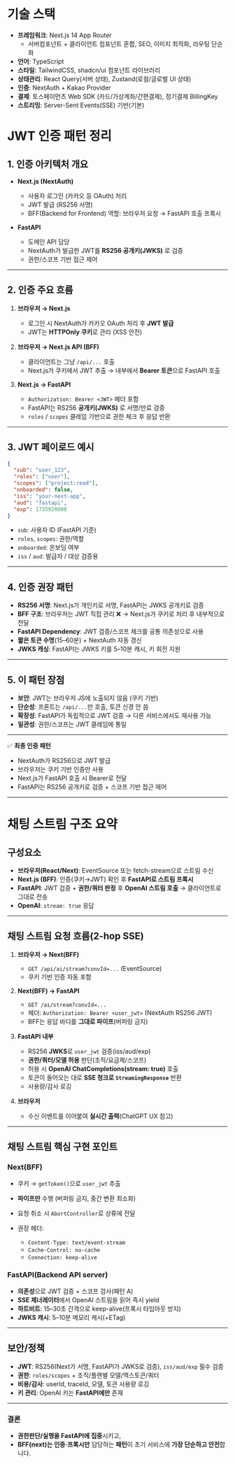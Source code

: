 # 기술 스택
- **프레임워크**: Next.js 14 App Router
    - 서버컴포넌트 + 클라이언트 컴포넌트 혼합, SEO, 이미지 최적화, 라우팅 단순화
- **언어**: TypeScript
- **스타일**: TailwindCSS, shadcn/ui 컴포넌트 라이브러리
- **상태관리**: React Query(서버 상태), Zustand(로컬/글로벌 UI 상태)
- **인증**: NextAuth + Kakao Provider
- **결제**: 토스페이먼츠 Web SDK (카드/가상계좌/간편결제), 정기결제 BillingKey
- **스트리밍**: Server-Sent Events(SSE) 기반(기본)

# JWT 인증 패턴 정리

## 1. 인증 아키텍처 개요

* **Next.js (NextAuth)**

  * 사용자 로그인 (카카오 등 OAuth) 처리
  * JWT 발급 (RS256 서명)
  * BFF(Backend for Frontend) 역할: 브라우저 요청 → FastAPI 호출 프록시
* **FastAPI**

  * 도메인 API 담당
  * NextAuth가 발급한 JWT를 **RS256 공개키(JWKS)** 로 검증
  * 권한/스코프 기반 접근 제어

---

## 2. 인증 주요 흐름

1. **브라우저 → Next.js**

   * 로그인 시 NextAuth가 카카오 OAuth 처리 후 **JWT 발급**
   * JWT는 **HTTPOnly 쿠키**로 관리 (XSS 안전)

2. **브라우저 → Next.js API (BFF)**

   * 클라이언트는 그냥 `/api/...` 호출
   * Next.js가 쿠키에서 JWT 추출 → 내부에서 **Bearer 토큰**으로 FastAPI 호출

3. **Next.js → FastAPI**

   * `Authorization: Bearer <JWT>` 헤더 포함
   * FastAPI는 RS256 **공개키(JWKS)** 로 서명/만료 검증
   * `roles` / `scopes` 클레임 기반으로 권한 체크 후 응답 반환

---

## 3. JWT 페이로드 예시

```json
{
  "sub": "user_123",
  "roles": ["user"],
  "scopes": ["project:read"],
  "onboarded": false,
  "iss": "your-next-app",
  "aud": "fastapi",
  "exp": 1735920000
}
```

* `sub`: 사용자 ID (FastAPI 기준)
* `roles`, `scopes`: 권한/역할
* `onboarded`: 온보딩 여부
* `iss` / `aud`: 발급자 / 대상 검증용

---

## 4. 인증 권장 패턴

* **RS256 서명**: Next.js가 개인키로 서명, FastAPI는 JWKS 공개키로 검증
* **BFF 구조**: 브라우저는 JWT 직접 관리 ❌ → Next.js가 쿠키로 처리 후 내부적으로 전달
* **FastAPI Dependency**: JWT 검증/스코프 체크를 공통 의존성으로 사용
* **짧은 토큰 수명**(15–60분) + NextAuth 자동 갱신
* **JWKS 캐싱**: FastAPI는 JWKS 키를 5–10분 캐시, 키 회전 지원

---

## 5. 이 패턴 장점

* **보안**: JWT는 브라우저 JS에 노출되지 않음 (쿠키 기반)
* **단순성**: 프론트는 `/api/...`만 호출, 토큰 신경 안 씀
* **확장성**: FastAPI가 독립적으로 JWT 검증 → 다른 서비스에서도 재사용 가능
* **일관성**: 권한/스코프는 JWT 클레임에 통일

---

✅ **최종 인증 패턴**

* NextAuth가 RS256으로 JWT 발급
* 브라우저는 쿠키 기반 인증만 사용
* Next.js가 FastAPI 호출 시 Bearer로 전달
* FastAPI는 RS256 공개키로 검증 + 스코프 기반 접근 제어

---

# 채팅 스트림 구조 요약

## 구성요소

* **브라우저(React/Next)**: EventSource 또는 fetch-stream으로 스트림 수신
* **Next.js (BFF)**: 인증(쿠키→JWT) 확인 후 **FastAPI로 스트림 프록시**
* **FastAPI**: JWT 검증 + **권한/쿼터 판정** 후 **OpenAI 스트림 호출** → 클라이언트로 그대로 전송
* **OpenAI**: `stream: true` 응답

---

## 채팅 스트림 요청 흐름(2-hop SSE)

1. **브라우저 → Next(BFF)**

   * `GET /api/ai/stream?convId=...` (EventSource)
   * 쿠키 기반 인증 자동 포함

2. **Next(BFF) → FastAPI**

   * `GET /ai/stream?convId=...`
   * 헤더: `Authorization: Bearer <user_jwt>` (NextAuth RS256 JWT)
   * BFF는 응답 바디를 **그대로 파이프**(버퍼링 금지)

3. **FastAPI 내부**

   * RS256 **JWKS**로 `user_jwt` 검증(iss/aud/exp)
   * **권한/쿼터/모델 허용** 판단(조직/요금제/스코프)
   * 허용 시 **OpenAI ChatCompletions(stream: true)** 호출
   * 토큰이 들어오는 대로 **SSE 청크로 `StreamingResponse`** 반환
   * 사용량/감사 로깅

4. **브라우저**

   * 수신 이벤트를 이어붙여 **실시간 출력**(ChatGPT UX 참고)

---

## 채팅 스트림 핵심 구현 포인트

### Next(BFF)

* 쿠키 → `getToken()`으로 `user_jwt` 추출
* **파이프만** 수행 (버퍼링 금지, 중간 변환 최소화)
* 요청 취소 시 `AbortController`로 상류에 전달
* 권장 헤더:

  * `Content-Type: text/event-stream`
  * `Cache-Control: no-cache`
  * `Connection: keep-alive`

### FastAPI(Backend API server)

* **의존성**으로 JWT 검증 + 스코프 검사(패턴 A)
* **SSE 제너레이터**에서 OpenAI 스트림을 읽어 즉시 yield
* **하트비트**: 15–30초 간격으로 keep-alive(프록시 타임아웃 방지)
* **JWKS 캐시**: 5–10분 메모리 캐시(+ETag)

---

## 보안/정책

* **JWT**: RS256(Next가 서명, FastAPI가 JWKS로 검증), `iss/aud/exp` 필수 검증
* **권한**: `roles/scopes` + 조직/플랜별 모델/맥스토큰/쿼터
* **비용/감사**: userId, traceId, 모델, 토큰 사용량 로깅
* **키 관리**: OpenAI 키는 **FastAPI에만** 존재

---

### 결론

* **권한판단/실행을 FastAPI에 집중**시키고,
* **BFF(next)는 인증·프록시만** 담당하는 **패턴**이 초기 서비스에 **가장 단순하고 안전**합니다.
